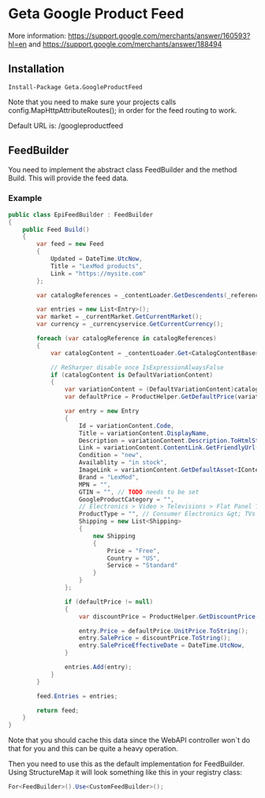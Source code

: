 # Geta Google Product Feed

More information: https://support.google.com/merchants/answer/160593?hl=en and https://support.google.com/merchants/answer/188494

## Installation

```
Install-Package Geta.GoogleProductFeed
```

Note that you need to make sure your projects calls config.MapHttpAttributeRoutes(); in order for the feed routing to work.

Default URL is: /googleproductfeed

## FeedBuilder

You need to implement the abstract class FeedBuilder and the method Build. This will provide the feed data.

### Example

```csharp
public class EpiFeedBuilder : FeedBuilder
{
	public Feed Build()
	{
		var feed = new Feed
		{
			Updated = DateTime.UtcNow,
			Title = "LexMod products",
			Link = "https://mysite.com"
		};

		var catalogReferences = _contentLoader.GetDescendents(_referenceConverter.GetRootLink());

		var entries = new List<Entry>();
		var market = _currentMarket.GetCurrentMarket();
		var currency = _currencyservice.GetCurrentCurrency();

		foreach (var catalogReference in catalogReferences)
		{
			var catalogContent = _contentLoader.Get<CatalogContentBase>(catalogReference);

			// ReSharper disable once IsExpressionAlwaysFalse
			if (catalogContent is DefaultVariationContent)
			{
				var variationContent = (DefaultVariationContent)catalogContent;
				var defaultPrice = ProductHelper.GetDefaultPrice(variationContent, market, currency);

				var entry = new Entry
				{
					Id = variationContent.Code,
					Title = variationContent.DisplayName,
					Description = variationContent.Description.ToHtmlString(),
					Link = variationContent.ContentLink.GetFriendlyUrl(true),
					Condition = "new",
					Availablity = "in stock",
					ImageLink = variationContent.GetDefaultAsset<IContentImage>(), // TODO make external
					Brand = "LexMod",
					MPN = "",
					GTIN = "", // TODO needs to be set
					GoogleProductCategory = "",
					// Electronics > Video > Televisions > Flat Panel Televisions, TODO optional
					ProductType = "", // Consumer Electronics &gt; TVs &gt; Flat Panel TVs, TODO optional
					Shipping = new List<Shipping>
					{
						new Shipping
						{
							Price = "Free",
							Country = "US",
							Service = "Standard"
						}
					}
				};

				if (defaultPrice != null)
				{
					var discountPrice = ProductHelper.GetDiscountPrice(defaultPrice, market, currency);

					entry.Price = defaultPrice.UnitPrice.ToString();
					entry.SalePrice = discountPrice.ToString();
					entry.SalePriceEffectiveDate = DateTime.UtcNow,
				}

				entries.Add(entry);
			}
		}

		feed.Entries = entries;

		return feed;
	}
}
```

Note that you should cache this data since the WebAPI controller won`t do that for you and this can be quite a heavy operation.

Then you need to use this as the default implementation for FeedBuilder. Using StructureMap it will look something like this in your registry class:

```csharp
For<FeedBuilder>().Use<CustomFeedBuilder>();
```